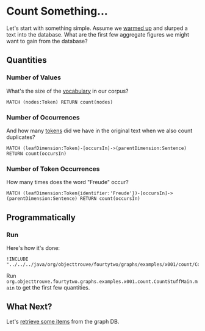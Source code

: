 Count Something...
==================

Let's start with something simple. Assume we [warmed up](../x000/WarmUpReadme.md) and slurped a text into the database. What are the first few aggregate figures we might want to gain from the database?

Quantities
-----------

### Number of Values

What's the size of the [vocabulary](../common/Glossary.md#vocabulary) in our corpus?

    MATCH (nodes:Token) RETURN count(nodes)

### Number of Occurrences

And how many [tokens](../common/Glossary.md#token) did we have in the original text when we also count duplicates?

    MATCH (leafDimension:Token)-[occursIn]->(parentDimension:Sentence) RETURN count(occursIn)
    
### Number of Token Occurrences

How many times does the word "Freude" occur?

    MATCH (leafDimension:Token{identifier:'Freude'})-[occursIn]->(parentDimension:Sentence) RETURN count(occursIn)


Programmatically
----------------

### Run

Here's how it's done: 

```
!INCLUDE "../../../java/org/objecttrouve/fourtytwo/graphs/examples/x001/count/CountStuffMain.java"
```

Run `org.objecttrouve.fourtytwo.graphs.examples.x001.count.CountStuffMain.main` to get the first few quantities. 


What Next?
----------

Let's [retrieve some items](../x0002/RetrieveStuffReadme.md) from the graph DB. 